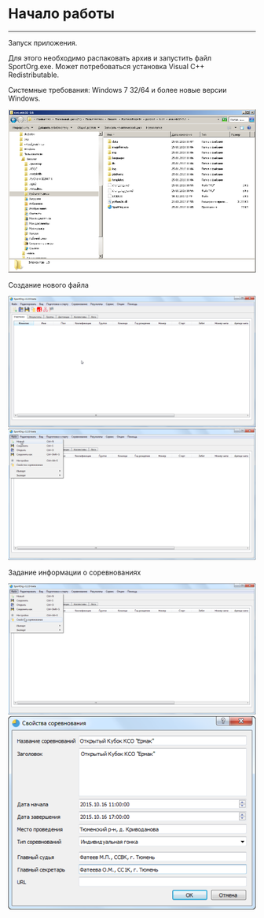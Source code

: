 # Начало работы

___

Запуск приложения.

Для этого необходимо распаковать архив и запустить файл SportOrg.exe. Может потребоваться установка Visual C++ Redistributable.

Системные требования: Windows 7 32/64 и более новые версии Windows.

![Screenshot](img/1.png)

Создание нового файла

![Screenshot](img/2.png)
![Screenshot](img/3.png)

Задание информации о соревнованиях

![Screenshot](img/4.png)
![Screenshot](img/5.png)

